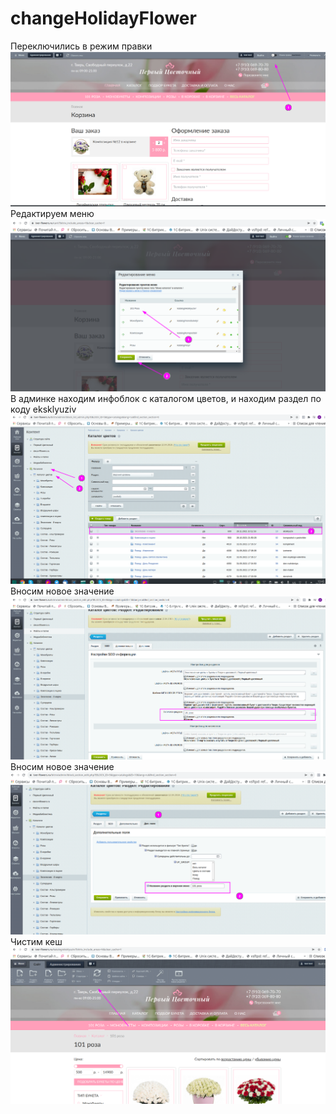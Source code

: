 # changeHolidayFlower
Переключились в режим правки
![](https://github.com/webgradusAlexander/changeHolidayFlower/blob/main/1.png)
Редактируем меню
![](https://github.com/webgradusAlexander/changeHolidayFlower/blob/main/2.png)
В админке находим инфоблок с каталогом цветов, и находим раздел по коду eksklyuziv
![](https://github.com/webgradusAlexander/changeHolidayFlower/blob/main/3.png)
Вносим новое значение
![](https://github.com/webgradusAlexander/changeHolidayFlower/blob/main/4.png)
Вносим новое значение
![](https://github.com/webgradusAlexander/changeHolidayFlower/blob/main/5.png)
Чистим кеш
![](https://github.com/webgradusAlexander/changeHolidayFlower/blob/main/6.png)


